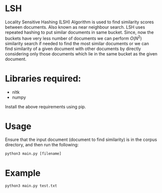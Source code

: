 # LSH
Locality Sensitive Hashing (LSH) Algorithm is used to find similarity scores between documents.
Also known as near neighbour search. LSH uses repeated hashing to put similar documents in same bucket. Since, now the buckets have very less number of documents we can perform $O(N^2)$ similarity search if needed to find the most similar documents or we can find similarity of a given document with other documents by directly considering only those documents which lie in the same bucket as the given document.

# Libraries required:
- nltk
- numpy

Install the above requirements using pip.

# Usage
Ensure that the input document (document to find similarity) is in the corpus directory, and then run the following:
<pre><code>python3 main.py [filename]</code></pre>

# Example
<pre><code>python3 main.py test.txt</code></pre>